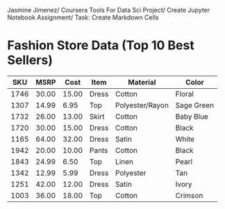 Jasmine Jimenez/
Coursera Tools For Data Sci Project/
Create Jupyter Notebook Assignment/
Task: Create Markdown Cells

# Fashion Store Data (Top 10 Best Sellers)
|SKU | MSRP | Cost | Item | Material | Color |
|----|------|------|------|----------|-------|
|1746|30.00|15.00|Dress|Cotton|Floral|
|1307|14.99|6.95|Top|Polyester/Rayon|Sage Green|
|1732|26.00|13.00|Skirt|Cotton|Baby Blue|
|1720|30.00|15.00|Dress|Cotton|Black|
|1165|64.00|32.00|Dress|Satin|White|
|1942|20.00|10.00|Pants|Cotton|Black|
|1843|24.99|6.50|Top|Linen|Pearl|
|1342|12.99|5.99|Dress|Polyester|Tan|
|1251|42.00|12.00|Dress|Satin|Ivory|
|1003|36.00|18.00|Top|Cotton|Crimson|

